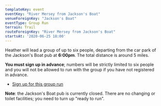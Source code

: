 ```yaml
---
templateKey: event
eventKey: "River Mersey from Jackson's Boat"
venueForeignKey: "Jackson's Boat"
eventType: Group Run
terrain: Trail
routeForeignKey: "River Mersey from Jackson's Boat"
startsAt: '2020-06-25 18:00'
---
```

Heather will lead a group of up to six people, departing from the car park of the
Jackson's Boat pub at **6:00pm**. The total distance is around 5 miles.

**You must sign up in advance**; numbers will be strictly limited to six people 
and you will not be allowed to run with the group if you have not registered in 
advance.

* [Sign up for this group run](https://doodle.com/poll/2ump9wzvard68a4w)

**Note**: the Jackson's Boat pub is currently closed. There are no 
changing or toilet facilities; you need to turn up "ready to run".
